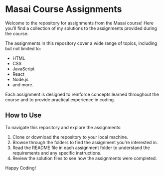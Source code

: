 # Masai Course Assignments

Welcome to the repository for assignments from the Masai course! Here you'll find a collection of my solutions to the assignments provided during the course.

The assignments in this repository cover a wide range of topics, including but not limited to:

- HTML
- CSS
- JavaScript
- React
- Node.js
- and more.

Each assignment is designed to reinforce concepts learned throughout the course and to provide practical experience in coding.

## How to Use

To navigate this repository and explore the assignments:

1. Clone or download the repository to your local machine.
2. Browse through the folders to find the assignment you're interested in.
3. Read the README file in each assignment folder to understand the requirements and any specific instructions.
4. Review the solution files to see how the assignments were completed.

Happy Coding!
